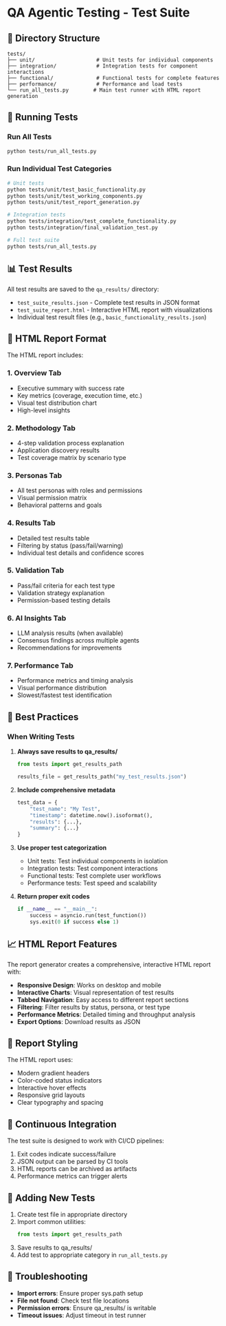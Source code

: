# QA Agentic Testing - Test Suite

## 📁 Directory Structure

```
tests/
├── unit/                    # Unit tests for individual components
├── integration/             # Integration tests for component interactions
├── functional/              # Functional tests for complete features
├── performance/             # Performance and load tests
└── run_all_tests.py        # Main test runner with HTML report generation
```

## 🚀 Running Tests

### Run All Tests
```bash
python tests/run_all_tests.py
```

### Run Individual Test Categories
```bash
# Unit tests
python tests/unit/test_basic_functionality.py
python tests/unit/test_working_components.py
python tests/unit/test_report_generation.py

# Integration tests
python tests/integration/test_complete_functionality.py
python tests/integration/final_validation_test.py

# Full test suite
python tests/run_all_tests.py
```

## 📊 Test Results

All test results are saved to the `qa_results/` directory:

- `test_suite_results.json` - Complete test results in JSON format
- `test_suite_report.html` - Interactive HTML report with visualizations
- Individual test result files (e.g., `basic_functionality_results.json`)

## 📄 HTML Report Format

The HTML report includes:

### 1. Overview Tab
- Executive summary with success rate
- Key metrics (coverage, execution time, etc.)
- Visual test distribution chart
- High-level insights

### 2. Methodology Tab
- 4-step validation process explanation
- Application discovery results
- Test coverage matrix by scenario type

### 3. Personas Tab
- All test personas with roles and permissions
- Visual permission matrix
- Behavioral patterns and goals

### 4. Results Tab
- Detailed test results table
- Filtering by status (pass/fail/warning)
- Individual test details and confidence scores

### 5. Validation Tab
- Pass/fail criteria for each test type
- Validation strategy explanation
- Permission-based testing details

### 6. AI Insights Tab
- LLM analysis results (when available)
- Consensus findings across multiple agents
- Recommendations for improvements

### 7. Performance Tab
- Performance metrics and timing analysis
- Visual performance distribution
- Slowest/fastest test identification

## 🔧 Best Practices

### When Writing Tests

1. **Always save results to qa_results/**
   ```python
   from tests import get_results_path

   results_file = get_results_path("my_test_results.json")
   ```

2. **Include comprehensive metadata**
   ```python
   test_data = {
       "test_name": "My Test",
       "timestamp": datetime.now().isoformat(),
       "results": {...},
       "summary": {...}
   }
   ```

3. **Use proper test categorization**
   - Unit tests: Test individual components in isolation
   - Integration tests: Test component interactions
   - Functional tests: Test complete user workflows
   - Performance tests: Test speed and scalability

4. **Return proper exit codes**
   ```python
   if __name__ == "__main__":
       success = asyncio.run(test_function())
       sys.exit(0 if success else 1)
   ```

## 📈 HTML Report Features

The report generator creates a comprehensive, interactive HTML report with:

- **Responsive Design**: Works on desktop and mobile
- **Interactive Charts**: Visual representation of test results
- **Tabbed Navigation**: Easy access to different report sections
- **Filtering**: Filter results by status, persona, or test type
- **Performance Metrics**: Detailed timing and throughput analysis
- **Export Options**: Download results as JSON

## 🎨 Report Styling

The HTML report uses:
- Modern gradient headers
- Color-coded status indicators
- Interactive hover effects
- Responsive grid layouts
- Clear typography and spacing

## 🔄 Continuous Integration

The test suite is designed to work with CI/CD pipelines:

1. Exit codes indicate success/failure
2. JSON output can be parsed by CI tools
3. HTML reports can be archived as artifacts
4. Performance metrics can trigger alerts

## 📝 Adding New Tests

1. Create test file in appropriate directory
2. Import common utilities:
   ```python
   from tests import get_results_path
   ```
3. Save results to qa_results/
4. Add test to appropriate category in `run_all_tests.py`

## 🐛 Troubleshooting

- **Import errors**: Ensure proper sys.path setup
- **File not found**: Check test file locations
- **Permission errors**: Ensure qa_results/ is writable
- **Timeout issues**: Adjust timeout in test runner

